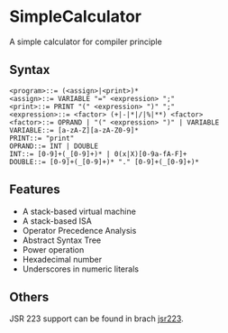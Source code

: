 # SimpleCalculator
A simple calculator for compiler principle

## Syntax

	<program>::= (<assign>|<print>)*
	<assign>::= VARIABLE "=" <expression> ";"
	<print>::= PRINT "(" <expression> ")" ";"
	<expression>::= <factor> (+|-|*|/|%|**) <factor>
	<factor>::= OPRAND | "(" <expression> ")" | VARIABLE
	VARIABLE::= [a-zA-Z][a-zA-Z0-9]*
	PRINT::= "print"
	OPRAND::= INT | DOUBLE
	INT::= [0-9]+(_[0-9]+)* | 0(x|X)[0-9a-fA-F]+
	DOUBLE::= [0-9]+(_[0-9]+)* "." [0-9]+(_[0-9]+)*
## Features

* A stack-based virtual machine
* A stack-based ISA
* Operator Precedence Analysis
* Abstract Syntax Tree
* Power operation
* Hexadecimal number
* Underscores in numeric literals

## Others

JSR 223 support can be found in brach [jsr223](https://github.com/W-angler/SimpleCalculator/tree/jsr223).